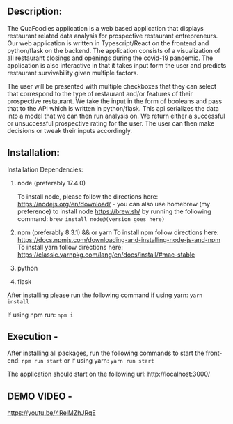 ## Description:

The QuaFoodies application is a web based application that displays restaurant related data analysis for prospective
restaurant entrepreneurs. Our web application is written in Typescript/React on the frontend and python/flask on the
backend. The application consists of a visualization of all restaurant closings and openings during the covid-19
pandemic. The application is also interactive in that it takes input form the user and predicts restaurant survivability
given multiple factors.

The user will be presented with multiple checkboxes that they can select that correspond to the type of restaurant
and/or features of their prospective restaurant. We take the input in the form of booleans and pass that to the API
which is written in python/flask. This api serializes the data into a model that we can then run analysis on. We return
either a successful or unsuccessful prospective rating for the user. The user can then make decisions or tweak their
inputs accordingly.

## Installation:

Installation Dependencies:

1. node (preferably 17.4.0)

   To install node, please follow the directions here:
   https://nodejs.org/en/download/ - you can also use homebrew (my preference) to install node https://brew.sh/ by running the following
   command:
   `brew install node@(version goes here)`

2. npm (preferably 8.3.1) && or yarn 
   To install npm follow directions here: https://docs.npmjs.com/downloading-and-installing-node-js-and-npm
   To install yarn follow directions here: https://classic.yarnpkg.com/lang/en/docs/install/#mac-stable
3. python
4. flask

After installing please run the following command if using yarn: 
`yarn install`

If using npm run: 
`npm i`


## Execution -

After installing all packages, run the following commands to start the front-end: 
`npm run start` or if using yarn: `yarn run start`

The application should start on the following url: http://localhost:3000/

## DEMO VIDEO -
https://youtu.be/4RelMZhJRqE

